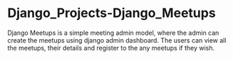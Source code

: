 # Django_Projects-Django_Meetups
Django Meetups is a simple meeting admin model, where the admin can create the meetups using django admin dashboard. The users can view all the meetups, their details and register to the any meetups if they wish.
